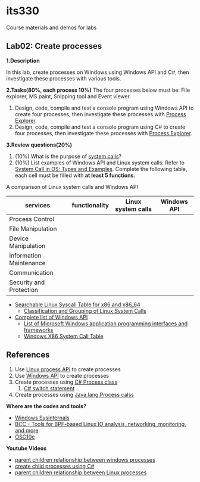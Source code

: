 # its330
Course materials and demos for labs

## Lab02: Create processes

**1.Description**

In this lab,  create processes on Windows using Windows API and C#, then investigate these processes with various tools.


**2.Tasks(80%, each process 10%)**
The four processes below must be: File explorer, MS paint, Snipping tool and Event viewer.

1. Design, code, compile and test a console program using Windows API to create four processes, then investigate these processes with [Process Explorer](https://docs.microsoft.com/en-us/sysinternals/downloads/process-explorer).
2. Design, code, compile and test a console program using C# to create four processes, then investigate these processes with [Process Explorer](https://docs.microsoft.com/en-us/sysinternals/downloads/process-explorer).

**3.Review questions(20%)**
1. (10%) What is the purpose of [system calls](https://en.wikipedia.org/wiki/System_call)?
2. (10%) List examples of Windows API and Linux system calls. Refer to [System Call in OS: Types and Examples](https://www.guru99.com/system-call-operating-system.html). Complete the following table, each cell must be filled with **at least 5 functions**.

A comparison of Linux system calls and Windows API

| services | functionality | Linux system calls | Windows API |
| ------- | ---- | ----------------- | ----------- |
| Process Control	|  |  |  |
| File Manipulation	|   |  |  |
| Device Manipulation	|  |  |  |
| Information Maintenance	|  |  |  |
| Communication	|  |  |  |
| Security and Protection	|  |  |  |

* [Searchable Linux Syscall Table for x86 and x86_64](https://filippo.io/linux-syscall-table/)
  * [Classification and Grouping of
Linux System Calls](http://seclab.cs.sunysb.edu/sekar/papers/syscallclassif.htm)
* [Complete list of Windows API](https://docs.microsoft.com/en-us/windows/win32/apiindex/windows-api-list)
  * [List of Microsoft Windows application programming interfaces and frameworks](https://en.wikipedia.org/wiki/List_of_Microsoft_Windows_application_programming_interfaces_and_frameworks)
  * [Windows X86 System Call Table](https://j00ru.vexillium.org/syscalls/nt/32/)

## References
1. Use [Linux process API](http://faculty.salina.k-state.edu/tim/CMST302/study_guide/topic8/multi.html) to create processes
2. Use [Windows API](https://docs.microsoft.com/en-us/windows/win32/procthread/processes-and-threads) to create processes
3. Create processes using [C# Process class](https://docs.microsoft.com/en-us/dotnet/api/system.diagnostics.process?view=netframework-4.8)
   1. [C# switch statement](https://docs.microsoft.com/en-us/dotnet/csharp/language-reference/keywords/switch)
4. Create processes using [Java.lang.Process calss](https://www.geeksforgeeks.org/java-lang-process-class-java/)

**Where are the codes and tools?** 
* [Windows Sysinternals](https://docs.microsoft.com/en-us/sysinternals/)
* [BCC - Tools for BPF-based Linux IO analysis, networking, monitoring, and more](https://github.com/iovisor/bcc)
* [OSC10e](https://github.com/greggagne/osc10e)

**Youtube Videos**
  * [parent children relationship between windows processes](https://youtu.be/xf4G962ObAY)
  * [create child processes using C#](https://youtu.be/i7kf7DAxLL8)
  * [parent children relationship between Linux processes](https://youtu.be/SGlbhKXSFeQ)




